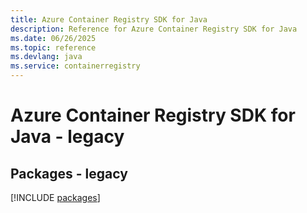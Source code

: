 ```yaml
---
title: Azure Container Registry SDK for Java
description: Reference for Azure Container Registry SDK for Java
ms.date: 06/26/2025
ms.topic: reference
ms.devlang: java
ms.service: containerregistry
---
```

# Azure Container Registry SDK for Java - legacy
## Packages - legacy
[!INCLUDE [packages](container-registry-index.md)]